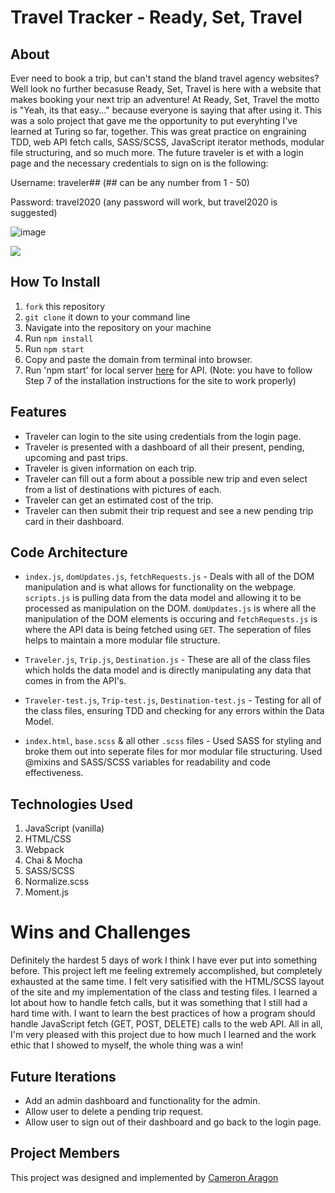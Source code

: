 # Travel Tracker - Ready, Set, Travel

## About
Ever need to book a trip, but can't stand the bland travel agency websites? Well look no further becasuse Ready, Set, Travel is here with a website that makes booking your next trip an adventure! At Ready, Set, Travel the motto is "Yeah, its that easy..." because everyone is saying that after using it. This was a solo project that gave me the opportunity to put everyhting I've learned at Turing so far, together. This was great practice on engraining TDD, web API fetch calls, SASS/SCSS, JavaScript iterator methods, modular file structuring, and so much more. The future traveler is et with a login page and the necessary credentials to sign on is the following:

Username: traveler## (## can be any number from 1 - 50)

Password: travel2020 (any password will work, but travel2020 is suggested)


![image](https://i.gyazo.com/a820964a3af20ba16ad420ad7c55d449.jpg)

![](https://i.gyazo.com/c6264efc25b895c4d0d42516153ee325.jpg)

## How To Install
1. `fork` this repository
2. `git clone` it down to your command line
3. Navigate into the repository on your machine
4. Run `npm install`
5. Run `npm start`
6. Copy and paste the domain from terminal into browser.
7. Run 'npm start' for local server [here](https://github.com/turingschool-examples/travel-tracker-api) for API.
(Note: you have to follow Step 7 of the installation instructions for the site to work properly)

## Features
  * Traveler can login to the site using credentials from the login page.
  * Traveler is presented with a dashboard of all their present, pending, upcoming and past trips.
  * Traveler is given information on each trip.
  * Traveler can fill out a form about a possible new trip and even select from a list of destinations with pictures of each.
  * Traveler can get an estimated cost of the trip.
  * Traveler can then submit their trip request and see a new pending trip card in their dashboard.
  
## Code Architecture
  * `index.js`, `domUpdates.js`, `fetchRequests.js` - Deals with all of the DOM manipulation and is what allows for functionality on the webpage. `scripts.js` is pulling data from the data model and allowing it to be processed as manipulation on the DOM. `domUpdates.js` is where all the manipulation of the DOM elements is occuring and `fetchRequests.js` is where the API data is being fetched using `GET`. The seperation of files helps to maintain a more modular file structure.
  
  * `Traveler.js`, `Trip.js`, `Destination.js` - These are all of the class files which holds the data model and is directly manipulating any data that comes in from the API's.
  
  * `Traveler-test.js`, `Trip-test.js`, `Destination-test.js` - Testing for all of the class files, ensuring TDD and checking for any errors within the Data Model.
  
  * `index.html`, `base.scss` & all other `.scss` files - Used SASS for styling and broke them out into seperate files for mor modular file structuring. Used @mixins and SASS/SCSS variables for readability and code effectiveness.
  
## Technologies Used
1. JavaScript (vanilla)
2. HTML/CSS
3. Webpack
4. Chai & Mocha
5. SASS/SCSS
6. Normalize.scss
7. Moment.js

# Wins and Challenges
Definitely the hardest 5 days of work I think I have ever put into something before. This project left me feeling extremely accomplished, but completely exhausted at the same time. I felt very satisified with the HTML/SCSS layout of the site and my implementation of the class and testing files. I learned a lot about how to handle fetch calls, but it was something that I still had a hard time with. I want to learn the best practices of how a program should handle JavaScript fetch (GET, POST, DELETE) calls to the web API. All in all, I'm very pleased with this project due to how much I learned and the work ethic that I showed to myself, the whole thing was a win! 

## Future Iterations
 * Add an admin dashboard and functionality for the admin.
 * Allow user to delete a pending trip request.
 * Allow user to sign out of their dashboard and go back to the login page.

## Project Members
This project was designed and implemented by [Cameron Aragon](https://github.com/caragon4695) 

